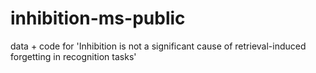 # inhibition-ms-public
data + code for 'Inhibition is not a significant cause of retrieval-induced forgetting in recognition tasks'
